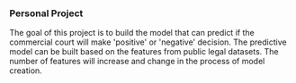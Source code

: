 ### Personal Project
The goal of this project is to build the model that can predict if the commercial court will make 'positive' or 'negative' decision.
The predictive model can be built based on the features from public legal datasets. The number of features will increase and change in the process of model creation. 
